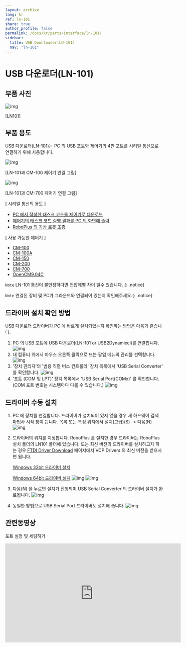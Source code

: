 ```yaml
---
layout: archive
lang: kr
ref: ln-101
share: true
author_profile: false
permalink: /docs/kr/parts/interface/ln-101/
sidebar:
  title: USB Downloader(LN-101)
  nav: "ln-101"
---
```

# USB 다운로더(LN-101)

## 부품 사진

![img](/assets/images/parts/interface/ln101.jpg)

[LN101]

## 부품 용도

USB 다운로더(LN-101)는 PC 의 USB 포트와 제어기의 4핀 포트를 시리얼 통신으로 연결하기 위해 사용합니다.



![img](/assets/images/edu/task_download_01.jpg)

[LN-101과 CM-100 제어기 연결 그림]

![img](/assets/images/parts/interface/ln101_to_cm700.png)

[LN-101과 CM-700 제어기 연결 그림]





[ 시리얼 통신의 용도 ]

- [PC 에서 작성한 태스크 코드를 제어기로 다운로드]
- [제어기의 태스크 코드 실행 결과를 PC 의 화면에 출력]
- [RoboPlus 의 가상 로봇 조종]


[ 사용 가능한 제어기 ]

- [CM-100]
- [CM-100A]
- [CM-150]
- [CM-200]
- [CM-700]
- [OpenCM9.04C]

`Note` LN-101 통신이 불안정하다면 전압레벨 차이 일수 있습니다. {: .notice}

`Note` 연결된 장비 및 PC가 그라운드와 연결되어 있는지 확인해주세요.{: .notice}


## 드라이버 설치 확인 방법

USB 다운로더 드라이버가 PC 에 바르게 설치되었는지 확인하는 방법은 다음과 같습니다.

1. PC 의 USB 포트에 USB 다운로더(LN-101 or USB2Dynamixel)를 연결합니다.
   ![img](/assets/images/edu/task_download_01.jpg)
2. 내 컴퓨터 위에서 마우스 오른쪽 클릭으로 뜨는 팝업 메뉴의 관리를 선택합니다.
   ![img](/assets/images/parts/interface/ln101_01.png)
3. '장치 관리자'의 '범용 직렬 버스 컨트롤러' 장치 목록에서 'USB Serial Converter' 를 확인합니다.
   ![img](/assets/images/parts/interface/ln101_02.png)
4. '포트 (COM 및 LPT)' 장치 목록에서 'USB Serial Port(COMx)' 를 확인합니다.
   (COM 포트 번호는 시스템마다 다를 수 있습니다.)
   ![img](/assets/images/parts/interface/ln101_03.png)



## 드라이버 수동 설치



1. PC 에 장치를 연결합니다. 드라이버가 설치되어 있지 않을 경우 새 하드웨어 검색 마법사 시작 창이 뜹니다.
   목록 또는 특정 위치에서 설치(고급)(S) -> 다음(N)
    ![img](/assets/images/parts/interface/ln101_04.png)
2. 드라이버의 위치를 지정합니다.
   RoboPlus 를 설치한 경우 드라이버는 RoboPlus 설치 폴더의 LN101 폴더에 있습니다.
   또는 최신 버전의 드라이버를 설치하고자 하는 경우 [FTDI Driver Download](http://www.ftdichip.com/Drivers/VCP.htm) 페이지에서 VCP Drivers 의 최신 버전을 받으시면 됩니다.

   [Windows 32bit 드라이버 설치](http://www.ftdichip.com/Drivers/CDM/CDM%202.08.24%20WHQL%20Certified.zip)

   [Windows 64bit 드라이버 설치](http://www.ftdichip.com/Drivers/CDM/CDM%202.08.24%20WHQL%20Certified.zip)
   ![img](/assets/images/parts/interface/ln101_05.png)
   ![img](/assets/images/parts/interface/ln101_06.png)
3. 다음(N) 을 누르면 설치가 진행되며 USB Serial Converter 의 드라이버 설치가 완료됩니다.
   ![img](/assets/images/parts/interface/ln101_07.png)
4. 동일한 방법으로 USB Serial Port 드라이버도 설치해 줍니다.
   ![img](/assets/images/parts/interface/ln101_08.png)



## 관련동영상

 포트 설정 및 세팅하기
 <iframe width="560" height="315" src="https://www.youtube.com/embed/UlD4C1XMsgo" frameborder="0" allowfullscreen></iframe>

[PC 에서 작성한 태스크 코드를 제어기로 다운로드]:/docs/kr/software/rplus1/task/getting_started/#program-download
[제어기의 태스크 코드 실행 결과를 PC 의 화면에 출력]:/docs/kr/software/rplus1/task/getting_started/#print-on-the-screen
[RoboPlus 의 가상 로봇 조종]:/docs/kr/software/rplus1/task/getting_started/#virtual-robot-control
[CM-100]: /docs/kr/parts/controller/cm-100/
[CM-100A]: /docs/kr/parts/controller/cm-100/
[CM-150]: /docs/kr/parts/controller/cm-150/
[CM-200]: /docs/kr/parts/controller/cm-200/
[CM-700]: /docs/kr/parts/controller/cm-700/
[CM-530]: /docs/kr/parts/controller/cm-530/
[OpenCM9.04C]: /docs/kr/parts/controller/opencm904/
